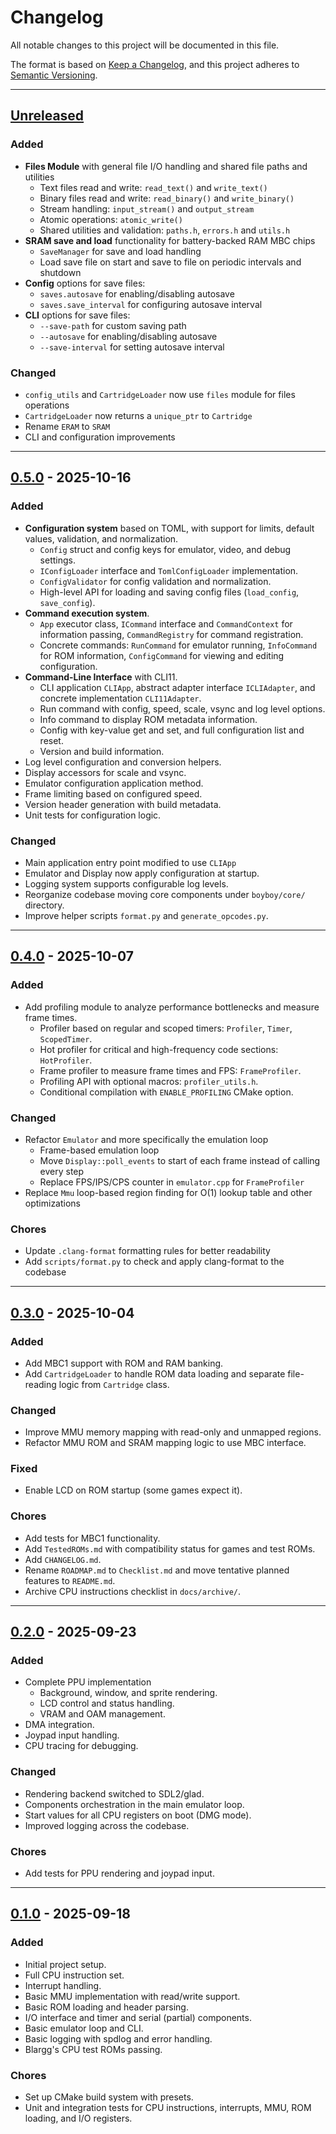 # Changelog

All notable changes to this project will be documented in this file.

The format is based on [Keep a Changelog](https://keepachangelog.com/en/1.1.0/),
and this project adheres to [Semantic Versioning](https://semver.org).

---

## [Unreleased]

### Added

- **Files Module** with general file I/O handling and shared file paths and utilities
  - Text files read and write: `read_text()` and `write_text()`
  - Binary files read and write: `read_binary()` and `write_binary()`
  - Stream handling: `input_stream()` and `output_stream`
  - Atomic operations: `atomic_write()`
  - Shared utilities and validation: `paths.h`, `errors.h` and `utils.h`
- **SRAM save and load** functionality for battery-backed RAM MBC chips
  - `SaveManager` for save and load handling
  - Load save file on start and save to file on periodic intervals and shutdown
- **Config** options for save files:
  - `saves.autosave` for enabling/disabling autosave
  - `saves.save_interval` for configuring autosave interval
- **CLI** options for save files:
  - `--save-path` for custom saving path
  - `--autosave` for enabling/disabling autosave
  - `--save-interval` for setting autosave interval

### Changed

- `config_utils` and `CartridgeLoader` now use `files` module for files operations
- `CartridgeLoader` now returns a `unique_ptr` to `Cartridge`
- Rename `ERAM` to `SRAM`
- CLI and configuration improvements

---

## [0.5.0] - 2025-10-16

### Added

- **Configuration system** based on TOML, with support for limits, default values, validation, and normalization.
  - `Config` struct and config keys for emulator, video, and debug settings.
  - `IConfigLoader` interface and `TomlConfigLoader` implementation.
  - `ConfigValidator` for config validation and normalization.
  - High-level API for loading and saving config files (`load_config`, `save_config`).
- **Command execution system**.
  - `App` executor class, `ICommand` interface and `CommandContext` for information passing, `CommandRegistry` for command registration.
  - Concrete commands: `RunCommand` for emulator running, `InfoCommand` for ROM information, `ConfigCommand` for viewing and editing configuration.
- **Command-Line Interface** with CLI11.
  - CLI application `CLIApp`, abstract adapter interface `ICLIAdapter`, and concrete implementation `CLI11Adapter`.
  - Run command with config, speed, scale, vsync and log level options.
  - Info command to display ROM metadata information.
  - Config with key-value get and set, and full configuration list and reset.
  - Version and build information.
- Log level configuration and conversion helpers.
- Display accessors for scale and vsync.
- Emulator configuration application method.
- Frame limiting based on configured speed.
- Version header generation with build metadata.
- Unit tests for configuration logic.

### Changed

- Main application entry point modified to use `CLIApp`
- Emulator and Display now apply configuration at startup.
- Logging system supports configurable log levels.
- Reorganize codebase moving core components under `boyboy/core/` directory.
- Improve helper scripts `format.py` and `generate_opcodes.py`.

---

## [0.4.0] - 2025-10-07

### Added

- Add profiling module to analyze performance bottlenecks and measure frame times.
  - Profiler based on regular and scoped timers: `Profiler`, `Timer`, `ScopedTimer`.
  - Hot profiler for critical and high-frequency code sections: `HotProfiler`.
  - Frame profiler to measure frame times and FPS: `FrameProfiler`.
  - Profiling API with optional macros: `profiler_utils.h`.
  - Conditional compilation with `ENABLE_PROFILING` CMake option.

### Changed

- Refactor `Emulator` and more specifically the emulation loop
  - Frame-based emulation loop
  - Move `Display::poll_events` to start of each frame instead of calling every step
  - Replace FPS/IPS/CPS counter in `emulator.cpp` for `FrameProfiler`
- Replace `Mmu` loop-based region finding for O(1) lookup table and other optimizations

### Chores

- Update `.clang-format` formatting rules for better readability
- Add `scripts/format.py` to check and apply clang-format to the codebase

---

## [0.3.0] - 2025-10-04

### Added

- Add MBC1 support with ROM and RAM banking.
- Add `CartridgeLoader` to handle ROM data loading and separate file-reading logic from `Cartridge` class.

### Changed

- Improve MMU memory mapping with read-only and unmapped regions.
- Refactor MMU ROM and SRAM mapping logic to use MBC interface.

### Fixed

- Enable LCD on ROM startup (some games expect it).

### Chores

- Add tests for MBC1 functionality.
- Add `TestedROMs.md` with compatibility status for games and test ROMs.
- Add `CHANGELOG.md`.
- Rename `ROADMAP.md` to `Checklist.md` and move tentative planned features to `README.md`.
- Archive CPU instructions checklist in `docs/archive/`.

---

## [0.2.0] - 2025-09-23

### Added

- Complete PPU implementation
  - Background, window, and sprite rendering.
  - LCD control and status handling.
  - VRAM and OAM management.
- DMA integration.
- Joypad input handling.
- CPU tracing for debugging.

### Changed

- Rendering backend switched to SDL2/glad.
- Components orchestration in the main emulator loop.
- Start values for all CPU registers on boot (DMG mode).
- Improved logging across the codebase.

### Chores

- Add tests for PPU rendering and joypad input.

---

## [0.1.0] - 2025-09-18

### Added

- Initial project setup.
- Full CPU instruction set.
- Interrupt handling.
- Basic MMU implementation with read/write support.
- Basic ROM loading and header parsing.
- I/O interface and timer and serial (partial) components.
- Basic emulator loop and CLI.
- Basic logging with spdlog and error handling.
- Blargg's CPU test ROMs passing.

### Chores

- Set up CMake build system with presets.
- Unit and integration tests for CPU instructions, interrupts, MMU, ROM loading, and I/O registers.

[Unreleased]: https://github.com/sebdevnull/boyboy/compare/v0.5.0...HEAD
[0.5.0]: https://github.com/sebdevnull/boyboy/compare/v0.4.0...v0.5.0
[0.4.0]: https://github.com/sebdevnull/boyboy/compare/v0.3.0...v0.4.0
[0.3.0]: https://github.com/sebdevnull/boyboy/compare/v0.2.0...v0.3.0
[0.2.0]: https://github.com/sebdevnull/boyboy/compare/v0.1.0...v0.2.0
[0.1.0]: https://github.com/sebdevnull/boyboy/releases/tag/v0.1.0
